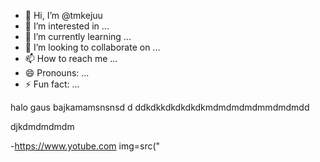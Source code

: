 - 👋 Hi, I’m @tmkejuu
- 👀 I’m interested in ...
- 🌱 I’m currently learning ...
- 💞️ I’m looking to collaborate on ...
- 📫 How to reach me ...
- 😄 Pronouns: ...
- ⚡ Fun fact: ...

halo gaus
bajkamamsnsnsd
d
ddkdkkdkdkdkdkmdmdmdmdmmdmdmdd

djkdmdmdmdm

-https://www.yotube.com
img=src("



<!---
tmkejuu/tmkejuu is a ✨ special ✨ repository because its `README.md` (this file) appears on your GitHub profile.
You can click the Preview link to take a look at your changes.
--->
